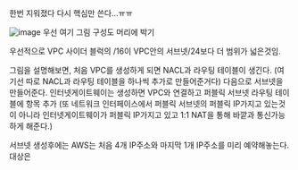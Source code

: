 한번 지워졌다 다시 핵심만 쓴다...ㅠㅠ

![image](https://user-images.githubusercontent.com/67897827/189288214-8ee69b3e-d460-40f6-87ed-fdd4aff918f0.png)
우선 여기 그림 구성도 머리에 박기

우선적으로 VPC 사이더 블럭의 /16이 VPC안의 서브넷/24보다 더 범위가 넓은것임.

그림을 설명해보면, 처음 VPC를 생성하게 되면 NACL과 라우팅 테이블이 생긴다. (여기선 따로 NACL과 라우팅 테이블을 하나씩 추가로 만들어준거다) 다음으로 서브넷을 만들어준다.
인터넷게이트웨이는 생성하면 VPC와 연결하고 퍼블릭 서브넷 라우팅 테이블에 항목 추가 (또 네트워크 인터페이스에서 퍼블릭 서브넷의 퍼블릭 IP가지고 있는것이 아니라
인터넷게이트웨이가 퍼블릭 IP가지고 있고 1:1 NAT을 통해 바깥과 통신가능하게 해준다.)

서브넷 생성후에는 AWS는 처음 4개 IP주소와 마지막 1개 IP주소를 미리 예약해놓는다.
대상은 
